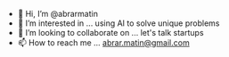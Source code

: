 - 👋 Hi, I’m @abrarmatin
- 👀 I’m interested in ... using AI to solve unique problems
- 💞️ I’m looking to collaborate on ... let's talk startups
- 📫 How to reach me ... abrar.matin@gmail.com

<!---
abrarmatin/abrarmatin is a ✨ special ✨ repository because its `README.md` (this file) appears on your GitHub profile.
You can click the Preview link to take a look at your changes.
--->
